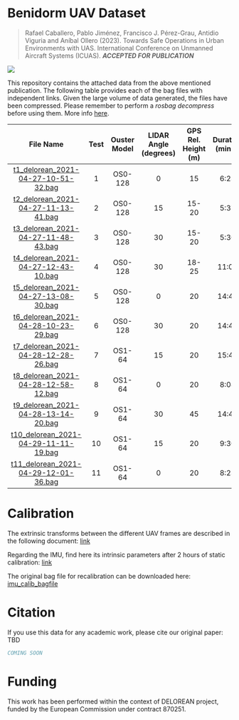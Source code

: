 # Benidorm UAV Dataset

> Rafael Caballero, Pablo Jiménez, Francisco J. Pérez-Grau, Antidio Viguria and Aníbal Ollero (2023). Towards Safe Operations in Urban Environments with UAS. International Conference on Unmanned Aircraft Systems (ICUAS). **_ACCEPTED FOR PUBLICATION_**

[![](http://img.youtube.com/vi/h-YDWfSdaAo/0.jpg)](http://www.youtube.com/watch?v=h-YDWfSdaAo)

This repository contains the attached data from the above mentioned publication. The following table provides each of the bag files with independent links. Given the large volume of data generated, the files have been compressed. Please remember to perform a _rosbag decompress_ before using them. More info [here](http://wiki.ros.org/rosbag/Commandline#rosbag_decompress).


|               File Name              | Test | Ouster Model | LIDAR Angle (degrees) | GPS Rel. Height (m) | Duration (min:s) | Size (GB) |
|:------------------------------------:|:----:|:------------:|:---------------------:|:-------------------:|:----------------:|-----------|
| [t1_delorean_2021-04-27-10-51-32.bag](https://fadacatecatlas-my.sharepoint.com/:u:/g/personal/rcaballero_catec_aero/EV-CH258O5lKrrDHdx1hjKYBPEcrhsYLskRMjYZEX8VNxA?e=UVEBVws)  |   1  | OS0-128      |           0           |          15         |       6:23       | 6.61      |
| [t2_delorean_2021-04-27-11-13-41.bag](https://fadacatecatlas-my.sharepoint.com/:u:/g/personal/rcaballero_catec_aero/EQvsbrKHXiJHlNN_B6tqhhIBwWxdVInwVwTqJhxSZlmR5w?e=VxVHPS)  |   2  | OS0-128      |           15          |        15-20        |       5:37       | 5.50      |
| [t3_delorean_2021-04-27-11-48-43.bag](https://fadacatecatlas-my.sharepoint.com/:u:/g/personal/rcaballero_catec_aero/EUX11WT1dJdCtUywQzP2S0ABASHvMV2kfnNPLOHXJEJHcw?e=YMnv7D)  |   3  | OS0-128      |           30          |        15-20        |       5:36       | 5.79      |
| [t4_delorean_2021-04-27-12-43-10.bag](https://fadacatecatlas-my.sharepoint.com/:u:/g/personal/rcaballero_catec_aero/EajKry2RQYpAtqw9yJ4n1rQB7XGhy0FTxCaXueFqdRUaOg?e=aNiABd)  |   4  | OS0-128      |           30          |        18-25        |       11:00      | 10.3      |
| [t5_delorean_2021-04-27-13-08-30.bag](https://fadacatecatlas-my.sharepoint.com/:u:/g/personal/rcaballero_catec_aero/EZ-cJ4HSosZHjFhpO01S39ABl-4vlrjw6cIwBlcF24ImMQ?e=CzgWZA)  |   5  | OS0-128      |           0           |          20         |       14:47      | 13.1      |
| [t6_delorean_2021-04-28-10-23-29.bag](https://fadacatecatlas-my.sharepoint.com/:u:/g/personal/rcaballero_catec_aero/EWVP1eN_jF5Ngz9MTdlZc3cBjklX1KRcNugSP4so1Alo-Q?e=hro1G3)                |   6  | OS0-128      |           30          |          20         |       14:42      | 14.1      |
| [t7_delorean_2021-04-28-12-28-26.bag](https://fadacatecatlas-my.sharepoint.com/:u:/g/personal/rcaballero_catec_aero/EXzMXS4MC2FNhCWIW_NIlSMBvP1DJioKrG8kTgFpKQEDwA?e=hxStSD)                |   7  | OS1-64       |           15          |          20         |       15:43      | 8.28      |
| [t8_delorean_2021-04-28-12-58-12.bag](https://fadacatecatlas-my.sharepoint.com/:u:/g/personal/rcaballero_catec_aero/EYlSkUcXiH1Bn-egDjUKYeQBSB6klXnAdo0JFS1Twsi4UA?e=P1zc8O)                |   8  | OS1-64       |           0           |          20         |       8:08       | 4.23      |
| [t9_delorean_2021-04-28-13-14-20.bag](https://fadacatecatlas-my.sharepoint.com/:u:/g/personal/rcaballero_catec_aero/EbWiIF4veTtGiQxVXnXNafQBB7sFo-UaTC_A9T1uumkAUw?e=ElrqHK)                |   9  | OS1-64       |           30          |          45         |       14:45      | 6.98      |
| [t10_delorean_2021-04-29-11-11-19.bag](https://fadacatecatlas-my.sharepoint.com/:u:/g/personal/rcaballero_catec_aero/EUFAMTxXJA5Np_TsBA_JVZcB-sgluiVxEVpxy73ze_m77w?e=0UCJlX)               |  10  | OS1-64       |           15          |          20         |       9:30       | 5.54      |
| [t11_delorean_2021-04-29-12-01-36.bag](https://fadacatecatlas-my.sharepoint.com/:u:/g/personal/rcaballero_catec_aero/EQODlOC6jTtPgawcKTsyJMsB1_OvbFzSlrqVVgxc_IlG5A?e=mOZsCZ) |  11  | OS1-64       |           0           |          20         |       8:23       | 4.76      |

# Calibration

The extrinsic transforms between the different UAV frames are described in the following document: [link](https://fadacatecatlas-my.sharepoint.com/:b:/g/personal/rcaballero_catec_aero/Ecdcm5QHycVAjNdnDkxs_6gBF9_vIXGlV5v8ZCh93DzGww?e=bGz6vA)

Regarding the IMU, find here its intrinsic parameters after 2 hours of static calibration: [link](https://fadacatecatlas-my.sharepoint.com/:u:/g/personal/rcaballero_catec_aero/ESB7egUJIG1PsmFgni_SsyIBGpvsowikkLyCfkIsNOIq7A?e=WyzEXf)

The original bag file for recalibration can be downloaded here: [imu_calib_bagfile](https://fadacatecatlas-my.sharepoint.com/:u:/g/personal/rcaballero_catec_aero/ER7EP61T4SlIskF9gchCeVMBJ-MuSGEvyD6lO6kvSIW6dQ?e=c3d8sJ)

# Citation

If you use this data for any academic work, please cite our original paper: TBD

```bibtex
COMING SOON
```

# Funding

This work has been performed within the context of DELOREAN project, funded by the European Commission under contract 870251.
